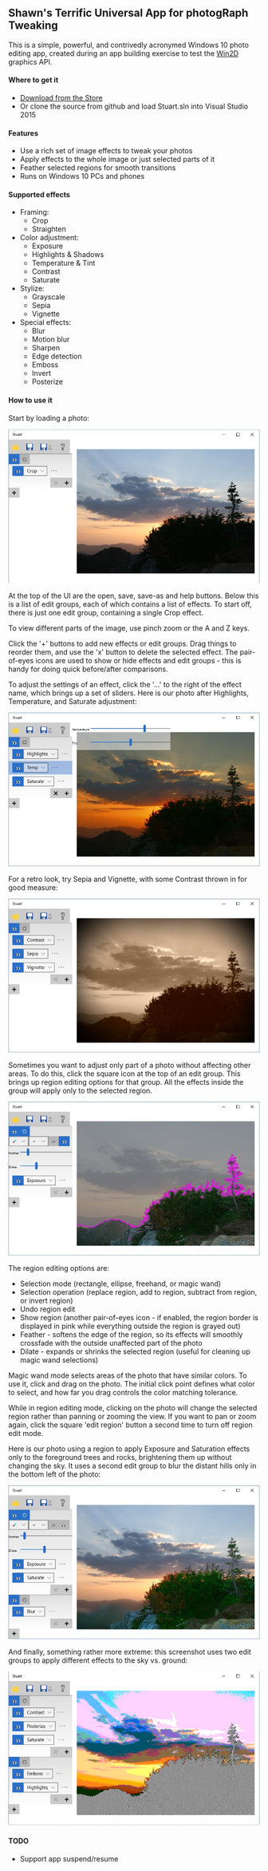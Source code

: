 ## Shawn's Terrific Universal App for photogRaph Tweaking

This is a simple, powerful, and contrivedly acronymed Windows 10 photo editing app,
created during an app building exercise to test the [Win2D](http:/github.com/microsoft/win2d) graphics API.


#### Where to get it

- [Download from the Store](https://www.microsoft.com/store/apps/9NBLGGH1XSQK)
- Or clone the source from github and load Stuart.sln into Visual Studio 2015


#### Features

- Use a rich set of image effects to tweak your photos
- Apply effects to the whole image or just selected parts of it
- Feather selected regions for smooth transitions
- Runs on Windows 10 PCs and phones


#### Supported effects

- Framing:
    - Crop
    - Straighten
- Color adjustment:
    - Exposure
    - Highlights & Shadows
    - Temperature & Tint
    - Contrast
    - Saturate
- Stylize:
    - Grayscale
    - Sepia
    - Vignette
- Special effects:
    - Blur
    - Motion blur
    - Sharpen
    - Edge detection
    - Emboss
    - Invert
    - Posterize


#### How to use it

Start by loading a photo:

![original.jpg](Screenshots/original.jpg)

At the top of the UI are the open, save, save-as and help buttons. Below this is a list of edit groups,
each of which contains a list of effects. To start off, there is just one edit group, containing a single
Crop effect.

To view different parts of the image, use pinch zoom or the A and Z keys.

Click the '+' buttons to add new effects or edit groups. Drag things to reorder them, and use the 'x'
button to delete the selected effect. The pair-of-eyes icons are used to show or hide effects and edit
groups - this is handy for doing quick before/after comparisons.

To adjust the settings of an effect, click the '...' to the right of the effect name, which brings
up a set of sliders. Here is our photo after Highlights, Temperature, and Saturate adjustment:

![adjusted.jpg](Screenshots/adjusted.jpg)

For a retro look, try Sepia and Vignette, with some Contrast thrown in for good measure:

![retro.jpg](Screenshots/retro.jpg)

Sometimes you want to adjust only part of a photo without affecting other areas. To do this, click
the square icon at the top of an edit group. This brings up region editing options for that group.
All the effects inside the group will apply only to the selected region.

![regionSelect.jpg](Screenshots/regionSelect.jpg)

The region editing options are:
- Selection mode (rectangle, ellipse, freehand, or magic wand)
- Selection operation (replace region, add to region, subtract from region, or invert region)
- Undo region edit
- Show region (another pair-of-eyes icon - if enabled, the region border is displayed in pink while everything outside the region is grayed out)
- Feather - softens the edge of the region, so its effects will smoothly crossfade with the outside unaffected part of the photo
- Dilate - expands or shrinks the selected region (useful for cleaning up magic wand selections)

Magic wand mode selects areas of the photo that have similar colors. To use it,
click and drag on the photo. The initial click point defines what color to select,
and how far you drag controls the color matching tolerance.

While in region editing mode, clicking on the photo will change the selected region
rather than panning or zooming the view. If you want to pan or zoom again, click the
square 'edit region' button a second time to turn off region edit mode.

Here is our photo using a region to apply Exposure and Saturation effects only to
the foreground trees and rocks, brightening them up without changing the sky. It uses
a second edit group to blur the distant hills only in the bottom left of the photo:

![regionEdit.jpg](Screenshots/regionEdit.jpg)

And finally, something rather more extreme: this screenshot uses two edit groups to apply
different effects to the sky vs. ground:

![stylize.jpg](Screenshots/stylize.jpg)


#### TODO

- Support app suspend/resume
